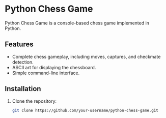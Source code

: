# Python Chess Game

Python Chess Game is a console-based chess game implemented in Python.

## Features

- Complete chess gameplay, including moves, captures, and checkmate detection.
- ASCII art for displaying the chessboard.
- Simple command-line interface.

## Installation

1. Clone the repository:
   ```sh
   git clone https://github.com/your-username/python-chess-game.git
